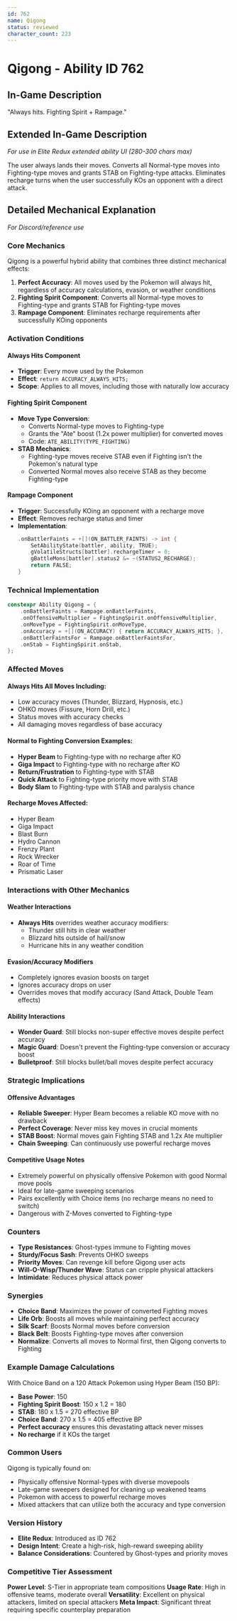 ```yaml
---
id: 762
name: Qigong
status: reviewed
character_count: 223
---
```


# Qigong - Ability ID 762

## In-Game Description
"Always hits. Fighting Spirit + Rampage."

## Extended In-Game Description
*For use in Elite Redux extended ability UI (280-300 chars max)*

The user always lands their moves. Converts all Normal-type moves into Fighting-type moves and grants STAB on Fighting-type attacks. Eliminates recharge turns when the user successfully KOs an opponent with a direct attack.

## Detailed Mechanical Explanation
*For Discord/reference use*

### Core Mechanics
Qigong is a powerful hybrid ability that combines three distinct mechanical effects:

1. **Perfect Accuracy**: All moves used by the Pokemon will always hit, regardless of accuracy calculations, evasion, or weather conditions
2. **Fighting Spirit Component**: Converts all Normal-type moves to Fighting-type and grants STAB for Fighting-type moves
3. **Rampage Component**: Eliminates recharge requirements after successfully KOing opponents

### Activation Conditions

#### Always Hits Component
- **Trigger**: Every move used by the Pokemon
- **Effect**: `return ACCURACY_ALWAYS_HITS;`
- **Scope**: Applies to all moves, including those with naturally low accuracy

#### Fighting Spirit Component  
- **Move Type Conversion**: 
  - Converts Normal-type moves to Fighting-type
  - Grants the "Ate" boost (1.2x power multiplier) for converted moves
  - Code: `ATE_ABILITY(TYPE_FIGHTING)`
- **STAB Mechanics**:
  - Fighting-type moves receive STAB even if Fighting isn't the Pokemon's natural type
  - Converted Normal moves also receive STAB as they become Fighting-type

#### Rampage Component
- **Trigger**: Successfully KOing an opponent with a recharge move
- **Effect**: Removes recharge status and timer
- **Implementation**: 
  ```cpp
  .onBattlerFaints = +[](ON_BATTLER_FAINTS) -> int {
      SetAbilityState(battler, ability, TRUE);
      gVolatileStructs[battler].rechargeTimer = 0;
      gBattleMons[battler].status2 &= ~(STATUS2_RECHARGE);
      return FALSE;
  }
  ```

### Technical Implementation
```cpp
constexpr Ability Qigong = {
    .onBattlerFaints = Rampage.onBattlerFaints,
    .onOffensiveMultiplier = FightingSpirit.onOffensiveMultiplier,
    .onMoveType = FightingSpirit.onMoveType,
    .onAccuracy = +[](ON_ACCURACY) { return ACCURACY_ALWAYS_HITS; },
    .onBattlerFaintsFor = Rampage.onBattlerFaintsFor,
    .onStab = FightingSpirit.onStab,
};
```

### Affected Moves

#### Always Hits All Moves Including:
- Low accuracy moves (Thunder, Blizzard, Hypnosis, etc.)
- OHKO moves (Fissure, Horn Drill, etc.)
- Status moves with accuracy checks
- All damaging moves regardless of base accuracy

#### Normal to Fighting Conversion Examples:
- **Hyper Beam** to Fighting-type with no recharge after KO
- **Giga Impact** to Fighting-type with no recharge after KO  
- **Return/Frustration** to Fighting-type with STAB
- **Quick Attack** to Fighting-type priority move with STAB
- **Body Slam** to Fighting-type with STAB and paralysis chance

#### Recharge Moves Affected:
- Hyper Beam
- Giga Impact
- Blast Burn
- Hydro Cannon
- Frenzy Plant
- Rock Wrecker
- Roar of Time
- Prismatic Laser

### Interactions with Other Mechanics

#### Weather Interactions
- **Always Hits** overrides weather accuracy modifiers:
  - Thunder still hits in clear weather
  - Blizzard hits outside of hail/snow
  - Hurricane hits in any weather condition

#### Evasion/Accuracy Modifiers
- Completely ignores evasion boosts on target
- Ignores accuracy drops on user
- Overrides moves that modify accuracy (Sand Attack, Double Team effects)

#### Ability Interactions
- **Wonder Guard**: Still blocks non-super effective moves despite perfect accuracy
- **Magic Guard**: Doesn't prevent the Fighting-type conversion or accuracy boost
- **Bulletproof**: Still blocks bullet/ball moves despite perfect accuracy

### Strategic Implications

#### Offensive Advantages
- **Reliable Sweeper**: Hyper Beam becomes a reliable KO move with no drawback
- **Perfect Coverage**: Never miss key moves in crucial moments
- **STAB Boost**: Normal moves gain Fighting STAB and 1.2x Ate multiplier
- **Chain Sweeping**: Can continuously use powerful recharge moves

#### Competitive Usage Notes
- Extremely powerful on physically offensive Pokemon with good Normal move pools
- Ideal for late-game sweeping scenarios
- Pairs excellently with Choice items (no recharge means no need to switch)
- Dangerous with Z-Moves converted to Fighting-type

### Counters
- **Type Resistances**: Ghost-types immune to Fighting moves
- **Sturdy/Focus Sash**: Prevents OHKO sweeps
- **Priority Moves**: Can revenge kill before Qigong user acts
- **Will-O-Wisp/Thunder Wave**: Status can cripple physical attackers
- **Intimidate**: Reduces physical attack power

### Synergies
- **Choice Band**: Maximizes the power of converted Fighting moves
- **Life Orb**: Boosts all moves while maintaining perfect accuracy
- **Silk Scarf**: Boosts Normal moves before conversion
- **Black Belt**: Boosts Fighting-type moves after conversion
- **Normalize**: Converts all moves to Normal first, then Qigong converts to Fighting

### Example Damage Calculations
With Choice Band on a 120 Attack Pokemon using Hyper Beam (150 BP):
- **Base Power**: 150
- **Fighting Spirit Boost**: 150 x 1.2 = 180
- **STAB**: 180 x 1.5 = 270 effective BP
- **Choice Band**: 270 x 1.5 = 405 effective BP
- **Perfect accuracy** ensures this devastating attack never misses
- **No recharge** if it KOs the target

### Common Users
Qigong is typically found on:
- Physically offensive Normal-types with diverse movepools
- Late-game sweepers designed for cleaning up weakened teams  
- Pokemon with access to powerful recharge moves
- Mixed attackers that can utilize both the accuracy and type conversion

### Version History
- **Elite Redux**: Introduced as ID 762
- **Design Intent**: Create a high-risk, high-reward sweeping ability
- **Balance Considerations**: Countered by Ghost-types and priority moves

### Competitive Tier Assessment
**Power Level**: S-Tier in appropriate team compositions
**Usage Rate**: High in offensive teams, moderate overall
**Versatility**: Excellent on physical attackers, limited on special attackers
**Meta Impact**: Significant threat requiring specific counterplay preparation